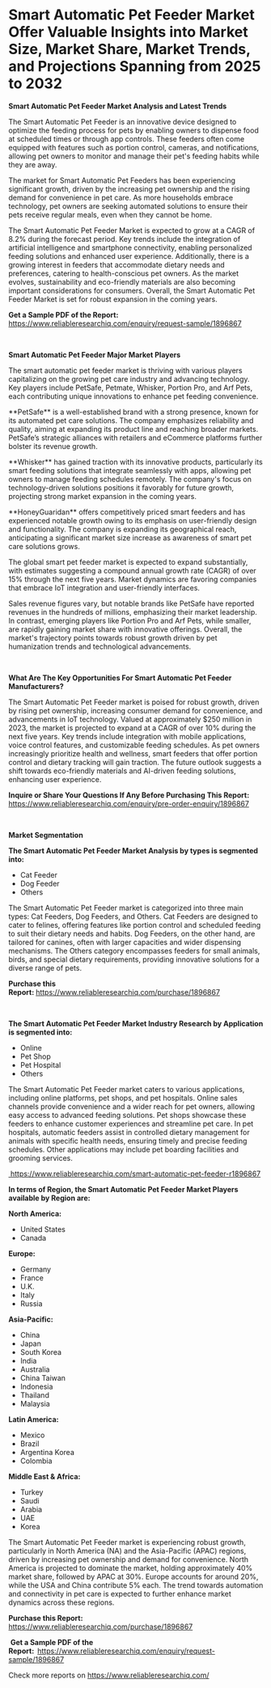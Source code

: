<p><h1>Smart Automatic Pet Feeder Market Offer Valuable Insights into Market Size, Market Share, Market Trends, and Projections Spanning from 2025 to 2032</h1></p><p><strong>Smart Automatic Pet Feeder Market Analysis and Latest Trends</strong></p>
<p><p>The Smart Automatic Pet Feeder is an innovative device designed to optimize the feeding process for pets by enabling owners to dispense food at scheduled times or through app controls. These feeders often come equipped with features such as portion control, cameras, and notifications, allowing pet owners to monitor and manage their pet's feeding habits while they are away. </p><p>The market for Smart Automatic Pet Feeders has been experiencing significant growth, driven by the increasing pet ownership and the rising demand for convenience in pet care. As more households embrace technology, pet owners are seeking automated solutions to ensure their pets receive regular meals, even when they cannot be home. </p><p>The Smart Automatic Pet Feeder Market is expected to grow at a CAGR of 8.2% during the forecast period. Key trends include the integration of artificial intelligence and smartphone connectivity, enabling personalized feeding solutions and enhanced user experience. Additionally, there is a growing interest in feeders that accommodate dietary needs and preferences, catering to health-conscious pet owners. As the market evolves, sustainability and eco-friendly materials are also becoming important considerations for consumers. Overall, the Smart Automatic Pet Feeder Market is set for robust expansion in the coming years.</p></p>
<p><strong>Get a Sample PDF of the Report:&nbsp;</strong> <a href="https://www.reliableresearchiq.com/enquiry/request-sample/1896867?utm_campaign=2144&utm_medium=2&utm_source=Github&utm_content=ia&utm_term=09022025&utm_id=smart-automatic-pet-feeder">https://www.reliableresearchiq.com/enquiry/request-sample/1896867</a></p>
<p>&nbsp;</p>
<p><strong>Smart Automatic Pet Feeder Major Market Players</strong></p>
<p><p>The smart automatic pet feeder market is thriving with various players capitalizing on the growing pet care industry and advancing technology. Key players include PetSafe, Petmate, Whisker, Portion Pro, and Arf Pets, each contributing unique innovations to enhance pet feeding convenience.</p><p>**PetSafe** is a well-established brand with a strong presence, known for its automated pet care solutions. The company emphasizes reliability and quality, aiming at expanding its product line and reaching broader markets. PetSafe’s strategic alliances with retailers and eCommerce platforms further bolster its revenue growth.</p><p>**Whisker** has gained traction with its innovative products, particularly its smart feeding solutions that integrate seamlessly with apps, allowing pet owners to manage feeding schedules remotely. The company's focus on technology-driven solutions positions it favorably for future growth, projecting strong market expansion in the coming years.</p><p>**HoneyGuaridan** offers competitively priced smart feeders and has experienced notable growth owing to its emphasis on user-friendly design and functionality. The company is expanding its geographical reach, anticipating a significant market size increase as awareness of smart pet care solutions grows.</p><p>The global smart pet feeder market is expected to expand substantially, with estimates suggesting a compound annual growth rate (CAGR) of over 15% through the next five years. Market dynamics are favoring companies that embrace IoT integration and user-friendly interfaces.</p><p>Sales revenue figures vary, but notable brands like PetSafe have reported revenues in the hundreds of millions, emphasizing their market leadership. In contrast, emerging players like Portion Pro and Arf Pets, while smaller, are rapidly gaining market share with innovative offerings. Overall, the market's trajectory points towards robust growth driven by pet humanization trends and technological advancements.</p></p>
<p>&nbsp;</p>
<p><strong>What Are The Key Opportunities For Smart Automatic Pet Feeder Manufacturers?</strong></p>
<p><p>The Smart Automatic Pet Feeder market is poised for robust growth, driven by rising pet ownership, increasing consumer demand for convenience, and advancements in IoT technology. Valued at approximately $250 million in 2023, the market is projected to expand at a CAGR of over 10% during the next five years. Key trends include integration with mobile applications, voice control features, and customizable feeding schedules. As pet owners increasingly prioritize health and wellness, smart feeders that offer portion control and dietary tracking will gain traction. The future outlook suggests a shift towards eco-friendly materials and AI-driven feeding solutions, enhancing user experience.</p></p>
<p><strong>Inquire or Share Your Questions If Any Before Purchasing This Report:</strong> <a href="https://www.reliableresearchiq.com/enquiry/pre-order-enquiry/1896867?utm_campaign=2144&utm_medium=2&utm_source=Github&utm_content=ia&utm_term=09022025&utm_id=smart-automatic-pet-feeder">https://www.reliableresearchiq.com/enquiry/pre-order-enquiry/1896867</a></p>
<p>&nbsp;</p>
<p><strong>Market Segmentation</strong></p>
<p><strong>The Smart Automatic Pet Feeder Market Analysis by types is segmented into:</strong></p>
<p><ul><li>Cat Feeder</li><li>Dog Feeder</li><li>Others</li></ul></p>
<p><p>The Smart Automatic Pet Feeder market is categorized into three main types: Cat Feeders, Dog Feeders, and Others. Cat Feeders are designed to cater to felines, offering features like portion control and scheduled feeding to suit their dietary needs and habits. Dog Feeders, on the other hand, are tailored for canines, often with larger capacities and wider dispensing mechanisms. The Others category encompasses feeders for small animals, birds, and special dietary requirements, providing innovative solutions for a diverse range of pets.</p></p>
<p><strong>Purchase this Report:&nbsp;</strong><a href="https://www.reliableresearchiq.com/purchase/1896867?utm_campaign=2144&utm_medium=2&utm_source=Github&utm_content=ia&utm_term=09022025&utm_id=smart-automatic-pet-feeder">https://www.reliableresearchiq.com/purchase/1896867</a></p>
<p>&nbsp;</p>
<p><strong>The Smart Automatic Pet Feeder Market Industry Research by Application is segmented into:</strong></p>
<p><ul><li>Online</li><li>Pet Shop</li><li>Pet Hospital</li><li>Others</li></ul></p>
<p><p>The Smart Automatic Pet Feeder market caters to various applications, including online platforms, pet shops, and pet hospitals. Online sales channels provide convenience and a wider reach for pet owners, allowing easy access to advanced feeding solutions. Pet shops showcase these feeders to enhance customer experiences and streamline pet care. In pet hospitals, automatic feeders assist in controlled dietary management for animals with specific health needs, ensuring timely and precise feeding schedules. Other applications may include pet boarding facilities and grooming services.</p></p>
<p><a href="https://www.reliableresearchiq.com/smart-automatic-pet-feeder-r1896867?utm_campaign=2144&utm_medium=2&utm_source=Github&utm_content=ia&utm_term=09022025&utm_id=smart-automatic-pet-feeder">&nbsp;https://www.reliableresearchiq.com/smart-automatic-pet-feeder-r1896867</a></p>
<p><strong>In terms of Region, the Smart Automatic Pet Feeder Market Players available by Region are:</strong></p>
<p>
    <p> <strong> North America: </strong>
        <ul>
            <li>United States</li>
            <li>Canada</li>
        </ul>
        </p> 
    <p> <strong> Europe: </strong>
        <ul>
            <li>Germany</li>
            <li>France</li>
            <li>U.K.</li>
            <li>Italy</li>
            <li>Russia</li>
        </ul>
        </p> 
    <p> <strong> Asia-Pacific: </strong>
        <ul>
            <li>China</li>
            <li>Japan</li>
            <li>South Korea</li>
            <li>India</li>
            <li>Australia</li>
            <li>China Taiwan</li>
            <li>Indonesia</li>
            <li>Thailand</li>
            <li>Malaysia</li>
        </ul>
        </p> 
    <p> <strong> Latin America: </strong>
        <ul>
            <li>Mexico</li>
            <li>Brazil</li>
            <li>Argentina Korea</li>
            <li>Colombia</li>
        </ul>
        </p> 
    <p> <strong> Middle East & Africa: </strong>
        <ul>
            <li>Turkey</li>
            <li>Saudi</li>
            <li>Arabia</li>
            <li>UAE</li>
            <li>Korea</li>
        </ul>
    </p>
    </p>
<p><p>The Smart Automatic Pet Feeder market is experiencing robust growth, particularly in North America (NA) and the Asia-Pacific (APAC) regions, driven by increasing pet ownership and demand for convenience. North America is projected to dominate the market, holding approximately 40% market share, followed by APAC at 30%. Europe accounts for around 20%, while the USA and China contribute 5% each. The trend towards automation and connectivity in pet care is expected to further enhance market dynamics across these regions.</p></p>
<p><strong>Purchase this Report: </strong><a href="https://www.reliableresearchiq.com/purchase/1896867?utm_campaign=2144&utm_medium=2&utm_source=Github&utm_content=ia&utm_term=09022025&utm_id=smart-automatic-pet-feeder">https://www.reliableresearchiq.com/purchase/1896867</a></p>
<p>&nbsp;<strong>Get a Sample PDF of the Report:&nbsp;&nbsp;</strong><a href="https://www.reliableresearchiq.com/enquiry/request-sample/1896867?utm_campaign=2144&utm_medium=2&utm_source=Github&utm_content=ia&utm_term=09022025&utm_id=smart-automatic-pet-feeder">https://www.reliableresearchiq.com/enquiry/request-sample/1896867</a></p>
<p><strong></strong></p>
<p>Check more reports on <a href="https://www.reliableresearchiq.com/?utm_campaign=2144&utm_medium=2&utm_source=Github&utm_content=ia&utm_term=09022025&utm_id=smart-automatic-pet-feeder">https://www.reliableresearchiq.com/</a></p>